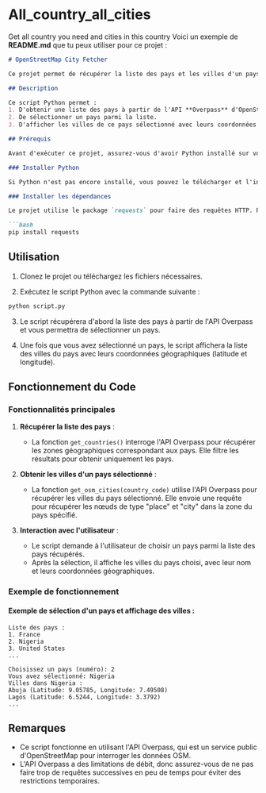# All_country_all_cities
Get all country you need and cities in this country 
Voici un exemple de **README.md** que tu peux utiliser pour ce projet :

```markdown
# OpenStreetMap City Fetcher

Ce projet permet de récupérer la liste des pays et les villes d'un pays sélectionné en utilisant l'API **Overpass** d'OpenStreetMap.

## Description

Ce script Python permet :
1. D'obtenir une liste des pays à partir de l'API **Overpass** d'OpenStreetMap.
2. De sélectionner un pays parmi la liste.
3. D'afficher les villes de ce pays sélectionné avec leurs coordonnées géographiques (latitude et longitude).

## Prérequis

Avant d'exécuter ce projet, assurez-vous d'avoir Python installé sur votre machine.

### Installer Python

Si Python n'est pas encore installé, vous pouvez le télécharger et l'installer depuis [python.org](https://www.python.org/downloads/).

### Installer les dépendances

Le projet utilise le package `requests` pour faire des requêtes HTTP. Pour installer les dépendances nécessaires, exécutez la commande suivante dans votre terminal :

```bash
pip install requests
```

## Utilisation

1. Clonez le projet ou téléchargez les fichiers nécessaires.

2. Exécutez le script Python avec la commande suivante :

```bash
python script.py
```

3. Le script récupérera d'abord la liste des pays à partir de l'API Overpass et vous permettra de sélectionner un pays.

4. Une fois que vous avez sélectionné un pays, le script affichera la liste des villes du pays avec leurs coordonnées géographiques (latitude et longitude).

## Fonctionnement du Code

### Fonctionnalités principales

1. **Récupérer la liste des pays** :
    - La fonction `get_countries()` interroge l'API Overpass pour récupérer les zones géographiques correspondant aux pays. Elle filtre les résultats pour obtenir uniquement les pays.

2. **Obtenir les villes d'un pays sélectionné** :
    - La fonction `get_osm_cities(country_code)` utilise l'API Overpass pour récupérer les villes du pays sélectionné. Elle envoie une requête pour récupérer les nœuds de type "place" et "city" dans la zone du pays spécifié.

3. **Interaction avec l'utilisateur** :
    - Le script demande à l'utilisateur de choisir un pays parmi la liste des pays récupérés.
    - Après la sélection, il affiche les villes du pays choisi, avec leur nom et leurs coordonnées géographiques.

### Exemple de fonctionnement

#### Exemple de sélection d'un pays et affichage des villes :

```
Liste des pays :
1. France
2. Nigeria
3. United States
...

Choisissez un pays (numéro): 2
Vous avez sélectionné: Nigeria
Villes dans Nigeria :
Abuja (Latitude: 9.05785, Longitude: 7.49508)
Lagos (Latitude: 6.5244, Longitude: 3.3792)
...
```

## Remarques

- Ce script fonctionne en utilisant l'API Overpass, qui est un service public d'OpenStreetMap pour interroger les données OSM.
- L'API Overpass a des limitations de débit, donc assurez-vous de ne pas faire trop de requêtes successives en peu de temps pour éviter des restrictions temporaires.

<!-- ## License

Ce projet est sous licence MIT - voir le fichier [LICENSE](LICENSE) pour plus de détails.
``` -->


